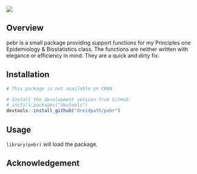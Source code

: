 
<!-- README.md is generated from README.Rmd. Please edit that file -->
![](man/figures/logo.png)

Overview
--------

pebr is a small package providing support functions for my Principles one Epidemiology & Biostatistics class. The functions are neither written with elegance or efficiency in mind. They are a quick and dirty fix.

Installation
------------

``` r
# This package is not available on CRAN

# Install the development version from GitHub
# install.packages("devtools")
devtools::install_github("dreidpath/pebr")
```

Usage
-----

`library(pebr)` will load the package.

Acknowledgement
---------------

